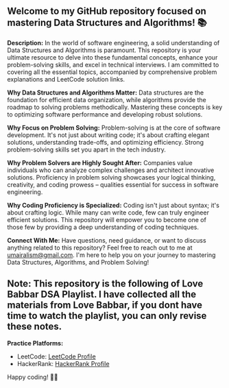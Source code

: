 ## Welcome to my GitHub repository focused on mastering Data Structures and Algorithms! 📚

**Description:**
In the world of software engineering, a solid understanding of Data Structures and Algorithms is paramount. This repository is your ultimate resource to delve into these fundamental concepts, enhance your problem-solving skills, and excel in technical interviews. I am committed to covering all the essential topics, accompanied by comprehensive problem explanations and LeetCode solution links.

**Why Data Structures and Algorithms Matter:**
Data structures are the foundation for efficient data organization, while algorithms provide the roadmap to solving problems methodically. Mastering these concepts is key to optimizing software performance and developing robust solutions.

**Why Focus on Problem Solving:**
Problem-solving is at the core of software development. It's not just about writing code; it's about crafting elegant solutions, understanding trade-offs, and optimizing efficiency. Strong problem-solving skills set you apart in the tech industry.

**Why Problem Solvers are Highly Sought After:**
Companies value individuals who can analyze complex challenges and architect innovative solutions. Proficiency in problem solving showcases your logical thinking, creativity, and coding prowess – qualities essential for success in software engineering.

**Why Coding Proficiency is Specialized:**
Coding isn't just about syntax; it's about crafting logic. While many can write code, few can truly engineer efficient solutions. This repository will empower you to become one of those few by providing a deep understanding of coding techniques.

**Connect With Me:**
Have questions, need guidance, or want to discuss anything related to this repository? Feel free to reach out to me at umairalism@gmail.com. I'm here to help you on your journey to mastering Data Structures, Algorithms, and Problem Solving!


## **Note**: This repository is the following of Love Babbar DSA Playlist. I have collected all the materials from Love Babbar, if you dont have time to watch the playlist, you can only revise these notes.

**Practice Platforms:**
- LeetCode: [LeetCode Profile](https://leetcode.com/YourProfile)
- HackerRank: [HackerRank Profile](https://www.hackerrank.com/YourProfile)

Happy coding! 👩‍💻
